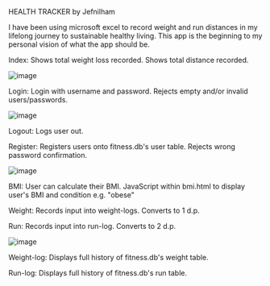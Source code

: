 HEALTH TRACKER by Jefnilham

I have been using microsoft excel to record weight and run distances in my lifelong journey to sustainable healthy living.
This app is the beginning to my personal vision of what the app should be.

Index:
Shows total weight loss recorded.
Shows total distance recorded.

![image](https://user-images.githubusercontent.com/39832806/135781983-fd596f1c-1b99-4f64-89de-0f09afa5d6ce.png)


Login:
Login with username and password.
Rejects empty and/or invalid users/passwords.

![image](https://user-images.githubusercontent.com/39832806/135781931-ebc166e6-810f-44ea-a485-ac41aa325fbc.png)


Logout:
Logs user out.

Register:
Registers users onto fitness.db's user table.
Rejects wrong password confirmation.

![image](https://user-images.githubusercontent.com/39832806/135782244-6f1b4e19-fe20-4a2f-bc48-841d844b511a.png)


BMI:
User can calculate their BMI.
JavaScript within bmi.html to display user's BMI and condition e.g. "obese"

Weight:
Records input into weight-logs.
Converts to 1 d.p.



Run:
Records input into run-log.
Converts to 2 d.p.

![image](https://user-images.githubusercontent.com/39832806/135782314-a3dd6b19-1852-45ab-a282-b520d119abbf.png)


Weight-log:
Displays full history of fitness.db's weight table.

Run-log:
Displays full history of fitness.db's run table.
